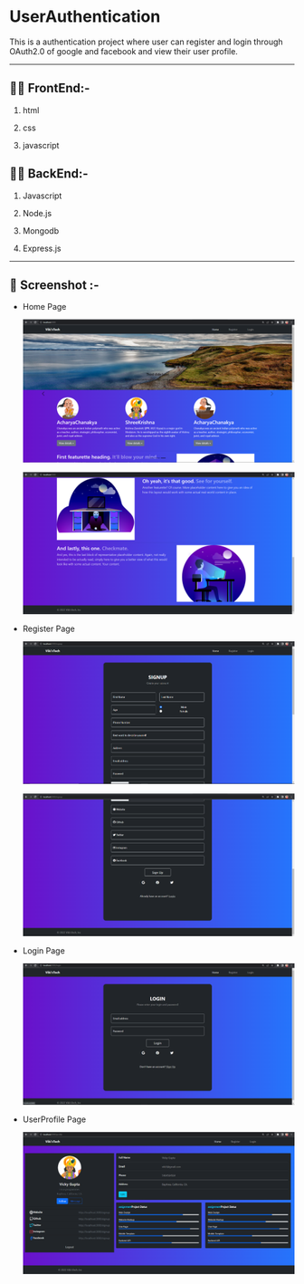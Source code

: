 # UserAuthentication
This is a authentication project where user can register and login through OAuth2.0 of google and facebook and view their user profile.

---

## 👩‍💻 FrontEnd:-
 
  1. html
  
  2. css
  
  3. javascript
 
 ## 👨‍💻 BackEnd:-
   
   1. Javascript
 
   2. Node.js
   
   3. Mongodb

   4. Express.js

---

## 📸 Screenshot :-

* Home Page

    ![HomePage1](/Screenshot/Homepage1.png)

    ![HomePage2](/Screenshot/Homepage2.png)

* Register Page

    ![RegisterPage1](/Screenshot/Registerpage1.png)

    ![RegisterPage2](/Screenshot/Registerpage2.png)

* Login Page

    ![LoginPage](/Screenshot/LoginPage.png)

* UserProfile Page

    ![UserProfilePage](/Screenshot/Profilepage.png)
